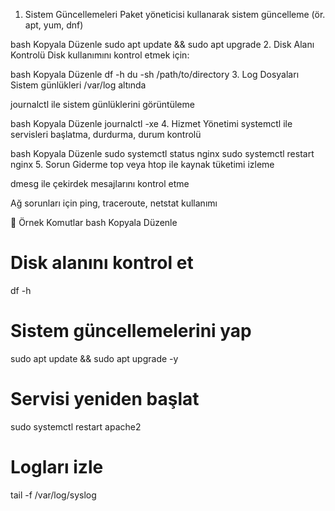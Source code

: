 1. Sistem Güncellemeleri
Paket yöneticisi kullanarak sistem güncelleme (ör. apt, yum, dnf)

bash
Kopyala
Düzenle
sudo apt update && sudo apt upgrade
2. Disk Alanı Kontrolü
Disk kullanımını kontrol etmek için:

bash
Kopyala
Düzenle
df -h
du -sh /path/to/directory
3. Log Dosyaları
Sistem günlükleri /var/log altında

journalctl ile sistem günlüklerini görüntüleme

bash
Kopyala
Düzenle
journalctl -xe
4. Hizmet Yönetimi
systemctl ile servisleri başlatma, durdurma, durum kontrolü

bash
Kopyala
Düzenle
sudo systemctl status nginx
sudo systemctl restart nginx
5. Sorun Giderme
top veya htop ile kaynak tüketimi izleme

dmesg ile çekirdek mesajlarını kontrol etme

Ağ sorunları için ping, traceroute, netstat kullanımı

🔄 Örnek Komutlar
bash
Kopyala
Düzenle
# Disk alanını kontrol et
df -h

# Sistem güncellemelerini yap
sudo apt update && sudo apt upgrade -y

# Servisi yeniden başlat
sudo systemctl restart apache2

# Logları izle
tail -f /var/log/syslog



